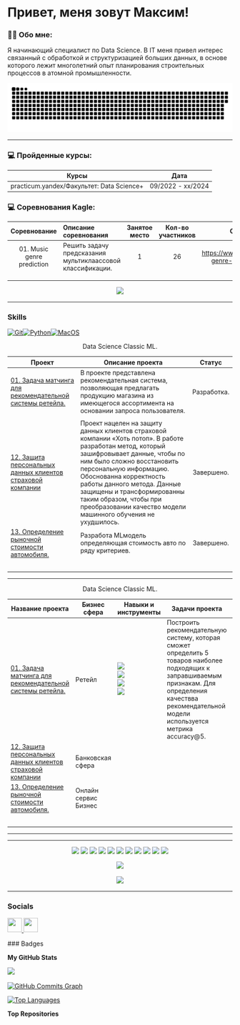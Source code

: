 Привет, меня зовут Максим!
=============================================================================================================================================


### :man_technologist: Обо мне:
Я начинающий специалист по Data Science. В IT меня привел интерес связанный с обработкой и структуризацией больших данных, в основе которого лежит многолетний опыт планирования строительных процессов в атомной промышленности.


<p align="center">
 <img width="600" src="github-snake (1).svg" alt="snake"/>
</p>

---


### 💻 Пройденные курсы:

                                                
| Курсы                                                           | Дата              |
| ----------------------------------------------------------------| :---------------: |
| practicum.yandex/Факультет: Data Science+                       | 09/2022 - xx/2024 |


### 💻 Соревнования Kagle:



| **Соревнование** | **Описание соревнования** | **Занятое место** | **Кол-во участников** | **Ссылка на соревнование**                                                    |
|:-------------------------:|:-------------------------|:-----------------:|:---------------------:|:-----------------------------------------------------------------------------:|
| 01. Music genre prediction    |Решить задачу предсказания мультиклаассовой классификации.                    | 1                 | 26                    | https://www.kaggle.com/competitions/music-genre-prediction-m120ds/leaderboard|
|                           |                           |                   |                       |                                                                               |
|                           |                           |                   |                       |                                                                               |
|                           |                           |                   |                       |                                                                               |


<p align="center">
  <a href="https://www.kaggle.com/htoniy"><img src='https://img.shields.io/badge/Kaggle-20BEFF?style=for-the-badge&logo=Kaggle&logoColor=white'></a>
</p>

---



### Skills

<p align="left">
<a href="https://git-scm.com/" target="_blank" rel="noreferrer"><img src="https://raw.githubusercontent.com/danielcranney/readme-generator/main/public/icons/skills/git-colored.svg" width="36" height="36" alt="Git" /></a><a href="https://www.python.org/" target="_blank" rel="noreferrer"><img src="https://raw.githubusercontent.com/danielcranney/readme-generator/main/public/icons/skills/python-colored.svg" width="36" height="36" alt="Python" /></a><a href="https://apple.com" target="_blank" rel="noreferrer"><img src="https://raw.githubusercontent.com/danielcranney/readme-generator/main/public/icons/skills/macos-colored.svg" width="36" height="36" alt="MacOS" /></a>
</p>

<p align="center"> Data Science Classic ML. </p align="center">


| **Проект** | **Описание проекта** | **Статус** |
|------------|----------------------|:----------:|
| [01. Задача матчинга для рекомендательной системы ретейла.](https://github.com/htoniy/Data-Science_Classic-ML/tree/main/01_Product%20matching)          | В проекте представлена рекомендательная система, позволяющая предлагать продукцию магазина из имеющегося ассортимента на основании запроса пользователя.                     | Разработка.           |
|            |                      |            |
| [12. Защита персональных данных клиентов страховой компании](https://github.com/htoniy/Data-Science_Classic-ML/blob/main/12.%20Bank%20clients%20personal%20data%20protection/Bank%20clients%20personal%20data%20protection.ipynb) | Проект нацелен на защиту данных клиентов страховой компании «Хоть потоп». В работе разработан метод, который зашифровывает данные, чтобы по ним было сложно восстановить персональную информацию. Обоснованна корректность работы данного метода. Данные защищены и трансформированны таким образом, чтобы при преобразовании качество модели машинного обучения не ухудшилось. | Завершено. |
| [13. Определение рыночной стоимости автомобиля.](https://github.com/htoniy/Data-Science_Classic-ML/tree/main/13_Car%20price%20prediction)            | Разработа MLмодель определяющая стоимость авто по ряду критериев.                      | Завершено.           |
|            |                      |            |
|            |                      |            |
|            |                      |            |
|            |                      |            |
|            |                      |            |

---

<p align="center"> Data Science Classic ML. </p align="center">

| Название проекта | Бизнес сфера | Навыки и инструменты | Задачи проекта | Описание проекта |
|------------------|--------------|----------------------|----------------|------------------|
| [01. Задача матчинга для рекомендательной системы ретейла.](https://github.com/htoniy/Data-Science_Classic-ML/tree/main/01_Product%20matching) | Ретейл | <img src="https://img.shields.io/badge/CatBoost-EFA94A.svg?style=for-the-badge&logoColor=white"> <br> <img src="https://img.shields.io/badge/Faiss-FF8C69.svg?style=for-the-badge&logoColor=white"> <br> <img src="https://img.shields.io/badge/pandas-%23150458.svg?style=for-the-badge&logo=pandas&logoColor=white" /> <br> <img src="https://img.shields.io/badge/numpy-%23013243.svg?style=for-the-badge&logo=numpy&logoColor=white" /> | Построить рекомендательную систему, которая сможет определить 5 товаров наиболее подходящих к заправшиваемым признакам. Для определения качествва рекомендательной модели используется метрика accuracy@5.| В проекте представлена рекомендательная система, позволяющая предлагать продукцию магазина из имеющегося ассортимента на основании запроса пользователя. |
| [12. Защита персональных данных клиентов страховой компании](https://github.com/htoniy/Data-Science_Classic-ML/blob/main/12.%20Bank%20clients%20personal%20data%20protection/Bank%20clients%20personal%20data%20protection.ipynb) | Банковская сфера |                       |                |                  |
| [13. Определение рыночной стоимости автомобиля.](https://github.com/htoniy/Data-Science_Classic-ML/tree/main/13_Car%20price%20prediction)| Онлайн сервис <br> Бизнес |                      |                |                  |
|                  |              |                      |                |                  |
|                  |              |                      |                |                  |
|                  |              |                      |                |                  |
|                  |              |                      |                |                  |
|                  |              |                      |                |                  |


---

__________________________________________________________________________________________________________________________

<p align="center">
  <img src="https://img.shields.io/badge/python-3670A0?style=for-the-badge&logo=python&logoColor=ffdd54" />
  <img src="https://img.shields.io/badge/Plotly-%233F4F75.svg?style=for-the-badge&logo=plotly&logoColor=white" />
  <img src="https://img.shields.io/badge/SciPy-%230C55A5.svg?style=for-the-badge&logo=scipy&logoColor=%white" />
  <img src="https://img.shields.io/badge/numpy-%23013243.svg?style=for-the-badge&logo=numpy&logoColor=white" />
  <img src="https://img.shields.io/badge/sqlite-%2307405e.svg?style=for-the-badge&logo=sqlite&logoColor=white" />
   <img src="https://img.shields.io/badge/pandas-%23150458.svg?style=for-the-badge&logo=pandas&logoColor=white" />
   <img src="https://img.shields.io/badge/Faiss-8A2BE2.svg?style=for-the-badge&logo=facebookgaming&logoColor=white">
   <img src="https://img.shields.io/badge/CatBoost-E9E449.svg?style=for-the-badge&logo=Catboost">



  
  <img src="https://img.shields.io/badge/mysql-%2300f.svg?style=for-the-badge&logo=mysql&logoColor=white" />
  
  
   <img src="https://img.shields.io/badge/scikit--learn-%23F7931E.svg?style=for-the-badge&logo=scikit-learn&logoColor=white" />  
  
  <img src="https://img.shields.io/badge/github-%23121011.svg?style=for-the-badge&logo=github&logoColor=white" />

  
</p>

<p align="center">
<img src="https://img.shields.io/badge/miscellaneous libraries-blue">
</p>



<p align="center">
<img src='https://github-readme-stats.vercel.app/api/top-langs/?username=ArtyKrafty&show_icons=true&layout=compact&theme=tokyonight'/>
</p>

---



### Socials

<p align="left"> <a href="https://www.github.com/htoniy" target="_blank" rel="noreferrer"> <picture> <source media="(prefers-color-scheme: dark)" srcset="https://raw.githubusercontent.com/danielcranney/readme-generator/main/public/icons/socials/github-dark.svg" /> <source media="(prefers-color-scheme: light)" srcset="https://raw.githubusercontent.com/danielcranney/readme-generator/main/public/icons/socials/github.svg" /> <img src="https://raw.githubusercontent.com/danielcranney/readme-generator/main/public/icons/socials/github.svg" width="32" height="32" /> </picture> </a> <a href="https://www.linkedin.com/in/maksim-gorshkov-26255b232/" target="_blank" rel="noreferrer"> <picture> <source media="(prefers-color-scheme: dark)" srcset="undefined" /> <source media="(prefers-color-scheme: light)" srcset="https://raw.githubusercontent.com/danielcranney/readme-generator/main/public/icons/socials/linkedin.svg" /> <img src="https://raw.githubusercontent.com/danielcranney/readme-generator/main/public/icons/socials/linkedin.svg" width="32" height="32" /> </picture> </a></p>
### Badges

<b>My GitHub Stats</b>

<a href="http://www.github.com/htoniy"><img src="https://github-readme-streak-stats.herokuapp.com/?user=htoniy&stroke=ffffff&background=000000&ring=6366f1&fire=6366f1&currStreakNum=ffffff&currStreakLabel=6366f1&sideNums=ffffff&sideLabels=ffffff&dates=ffffff&hide_border=true" /></a>

<a href="http://www.github.com/htoniy"><img src="https://github-readme-activity-graph.cyclic.app/graph?username=htoniy&bg_color=000000&color=ffffff&line=22c55e&point=ffffff&area_color=000000&area=true&hide_border=true&custom_title=GitHub%20Commits%20Graph" alt="GitHub Commits Graph" /></a>

<a href="https://github.com/htoniy" align="left"><img src="https://github-readme-stats.vercel.app/api/top-langs/?username=htoniy&langs_count=10&title_color=6366f1&text_color=ffffff&icon_color=22c55e&bg_color=000000&hide_border=true&locale=en&custom_title=Top%20%Languages" alt="Top Languages" /></a>

<b>Top Repositories</b>

<div width="100%" align="center"></div><br /><br /><br /><br /><br /><br /><br />

